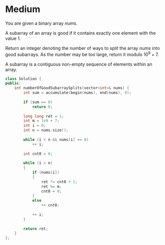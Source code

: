 # Medium

You are given a binary array $nums$.

A subarray of an array is good if it contains exactly one element with the value 1.

Return an integer denoting the number of ways to split the array $nums$ into good subarrays. As the number may be too large, return it modulo $10^9 + 7$.

A subarray is a contiguous non-empty sequence of elements within an array.

```cpp
class Solution {
public:
    int numberOfGoodSubarraySplits(vector<int>& nums) {
        int sum = accumulate(begin(nums), end(nums), 0);
        
        if (sum == 0)
            return 0;
        
        long long ret = 1;
        int m = 1e9 + 7;
        int i = 0;
        int n = nums.size();
        
        while (i < n && nums[i] == 0)
            ++ i;
        
        int cnt0 = 0;
        
        while (i < n)
        {
            if (nums[i])
            {
                ret *= cnt0 + 1;
                ret %= m;
                cnt0 = 0;
            }
            else
                ++ cnt0;
            
            ++ i;
        }
        
        return ret;
    }
};
```
